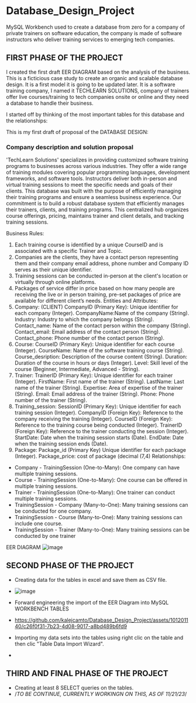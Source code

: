 # Database_Design_Project
MySQL Workbench used to create a database from zero for a company of private trainers on software education, the company is made of software instructors who deliver training services to emerging tech companies.

## FIRST PHASE OF THE PROJECT

I created the first draft EER DIAGRAM based on the analysis of the business. This is a ficticious case study to create an organic and scalable database design. 
It is a first model it is going to be updated later.
It is a software training company, I named it TECHLEARN SOLUTIONS, company of trainers offer live courses/training to tech companies onsite or online and they need a database to handle their business. 

I started off by thinking of the most important tables for this database and the relationships: 

This is my first draft of proposal of the DATABASE DESIGN: 


  ### Company description and solution proposal
'TechLearn Solutions' specializes in providing customized software training programs to 
businesses across various industries. They offer a wide range of training modules covering 
popular programming languages, development frameworks, and software tools. Instructors 
deliver both in-person and virtual training sessions to meet the specific needs and goals of their 
clients.
This database was built with the purpose of efficiently managing their training programs and 
ensure a seamless business experience. Our commitment is to build a robust database system 
that efficiently manages their trainers, clients, and training programs. This centralized hub 
organizes course offerings, pricing, maintains trainer and client details, and tracking training 
sessions. 

Business Rules:
1. Each training course is identified by a unique CourseID and is associated with a specific 
Trainer and Topic.
2. Companies are the clients, they have a contact person representing them and their 
company email address, phone number and Company ID serves as their unique 
identifier.
3. Training sessions can be conducted in-person at the client's location or virtually through 
online platforms.
4. Packages of service differ in price based on how many people are receiving the live or in 
person training, pre-set packages of price are available for different client’s needs.
Entities and Attributes:
1. Company: (CLIENT)
CompanyID (Primary Key): Unique identifier for each company (Integer).
CompanyName:Name of the company (String).
Industry: Industry to which the company belongs (String).
Contact_name: Name of the contact person within the company (String).
Contact_email: Email address of the contact person (String).
Contact_phone: Phone number of the contact person (String).
2. Course:
CourseID (Primary Key): Unique identifier for each course (Integer).
CourseName: Name of the software training course (String).
Course_desription: Description of the course content (String).
Duration: Duration of the course in hours or days (Integer).
Level: Skill level of the course (Beginner, Intermediate, Advanced - String).
3. Trainer:
TrainerID (Primary Key): Unique identifier for each trainer (Integer).
FirstName: First name of the trainer (String).
LastName: Last name of the trainer (String).
Expertise: Area of expertise of the trainer (String).
Email: Email address of the trainer (String).
Phone: Phone number of the trainer (String).
4. Training_session:
SessionID (Primary Key): Unique identifier for each training session (Integer).
CompanyID (Foreign Key): Reference to the company receiving the training (Integer).
CourseID (Foreign Key): Reference to the training course being conducted (Integer).
TrainerID (Foreign Key): Reference to the trainer conducting the session (Integer).
StartDate: Date when the training session starts (Date).
EndDate: Date when the training session ends (Date).
5. Package:
Package_id (Primary Key) Unique identifier for each package (Integer).
Package_price: cost of package (decimal (7,4)
Relationships:
- Company - TrainingSession (One-to-Many): One company can have multiple training 
sessions.
- Course - TrainingSession (One-to-Many): One course can be offered in multiple training 
sessions.
- Trainer - TrainingSession (One-to-Many): One trainer can conduct multiple training 
sessions.
- TrainingSession - Company (Many-to-One): Many training sessions can be conducted 
for one company.
- TrainingSession - Course (Many-to-One): Many training sessions can include one 
course.
- TrainingSession - Trainer (Many-to-One): Many training sessions can be conducted by 
one trainer

EER DIAGRAM
![image](https://github.com/kalejcamto/Database_Design_Project/assets/101201140/792bc1a6-ccf5-4c4e-af8a-d51fe092aab3)

## SECOND PHASE OF THE PROJECT

-  Creating data for the tables in excel and save them as CSV file.
-  ![image](https://github.com/kalejcamto/Database_Design_Project/assets/101201140/836be979-48c9-4153-bb5a-2ca973422653)

-  Forward engineering the import of the EER Diagram into MySQL WORKBENCH TABLES
-  https://github.com/kalejcamto/Database_Design_Project/assets/101201140/c26f0f31-7b23-4d08-9017-a8bd489b6fd9

-  Importing my data sets into the tables using right clic on the table and then clic "Table Data Import Wizard".
-  

## THIRD AND FINAL PHASE OF THE PROJECT
-  Creating at least 8 SELECT queries on the tables.
-  /*TO BE CONTINUE, CURRENTLY WORKINGN ON THIS, AS OF 11/21/23*/
